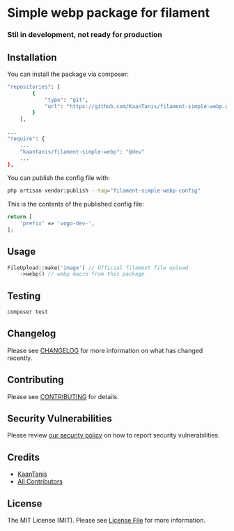 # Simple webp package for filament

### Stil in development, not ready for production

## Installation

You can install the package via composer:

```bash
"repositories": [
        {
            "type": "git",
            "url": "https://github.com/KaanTanis/filament-simple-webp.git"
        }
    ],
    
...
"require": {
    ...
    "kaantanis/filament-simple-webp": "@dev"
    ...
},
```

You can publish the config file with:

```bash
php artisan vendor:publish --tag="filament-simple-webp-config"
```

This is the contents of the published config file:

```php
return [
    'prefix' => 'vogo-dev-',
];
```

## Usage

```php
FileUpload::make('image') // Official filament file upload
    ->webp() // webp macro from this package
```

## Testing

```bash
composer test
```

## Changelog

Please see [CHANGELOG](CHANGELOG.md) for more information on what has changed recently.

## Contributing

Please see [CONTRIBUTING](CONTRIBUTING.md) for details.

## Security Vulnerabilities

Please review [our security policy](../../security/policy) on how to report security vulnerabilities.

## Credits

- [KaanTanis](https://github.com/KaanTanis)
- [All Contributors](../../contributors)

## License

The MIT License (MIT). Please see [License File](LICENSE.md) for more information.
